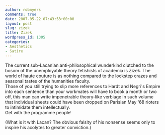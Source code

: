 ```yaml
---
author: robmyers
comments: true
date: 2007-05-22 07:43:53+00:00
layout: post
slug: zizek
title: Zizek
wordpress_id: 1305
categories:
- Aesthetics
- Satire
---
```


The current sub-Lacanian anti-philosophical wunderkind clutched to the bosom of the unemployable theory fetishists of academia is Zizek. The world of haute couture is as nothing compared to the lockstep crazes and seasonal tastes of the humanities faculty.  
Those of you still trying to slip more references to Hardt and Negri's Empire into each sentence than your workmates will have to book a month or two off, this man can write impenetrable theory-like verbiage in such volume that individual sheets could have been dropped on Parisian May '68 rioters to intimidate them intellectually.  
Get with the programme people!  
  
(What is it with Lacan? The obvious falsity of his nonsense seems only to inspire his acolytes to greater conviction.)  


